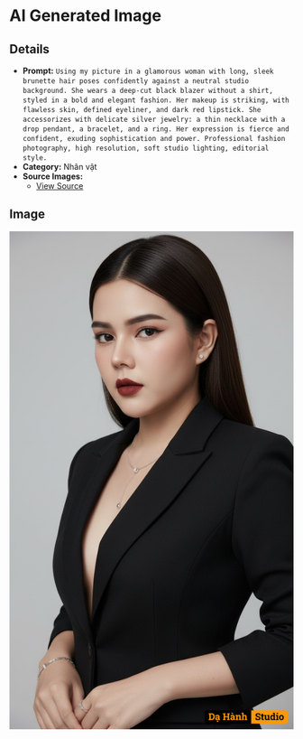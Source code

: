 # AI Generated Image

## Details
- **Prompt:** `Using my picture in a glamorous
woman with long, sleek brunette hair poses
confidently against a neutral studio background. She wears a deep-cut black blazer without a shirt, styled in a bold and elegant fashion. Her makeup is striking, with
flawless skin, defined eyeliner, and dark red
lipstick. She accessorizes with delicate silver
jewelry: a thin necklace with a drop pendant, a bracelet, and a ring. Her expression is fierce and confident, exuding
sophistication and power. Professional fashion photography, high resolution, soft studio lighting, editorial style.`
- **Category:** Nhân vật
- **Source Images:**
  - [View Source](https://raw.githubusercontent.com/lenzcomvth/ImageLibrary/main/Female.png)

## Image
![AI Generated Image](./image-2025-10-06T22-02-51-541Z-ctzc8.png)